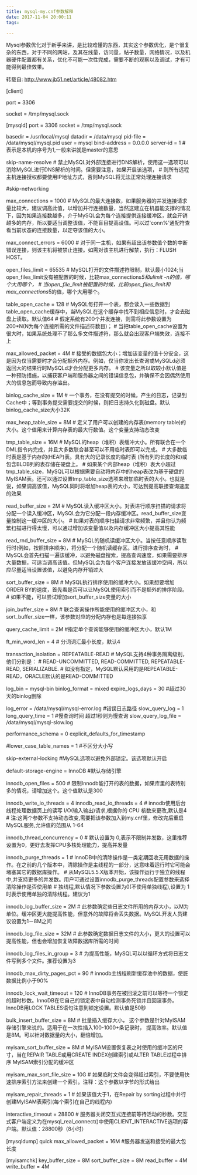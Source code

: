 ```yaml
---
title: mysql-my.cnf参数解释
date: 2017-11-04 20:00:11
tags:

---
```




Mysql参数优化对于新手来讲，是比较难懂的东西，其实这个参数优化，是个很复杂的东西，对于不同的网站，及其在线量，访问量，帖子数量，网络情况，以及机器硬件配置都有关系，优化不可能一次性完成，需要不断的观察以及调试，才有可能得到最佳效果。



转载自:  http://www.jb51.net/article/48082.htm

<!-- more -->





[client]

port = 3306

socket = /tmp/mysql.sock

[mysqld]
port = 3306
socket = /tmp/mysql.sock

basedir = /usr/local/mysql
datadir = /data/mysql
pid-file = /data/mysql/mysql.pid
user = mysql
bind-address = 0.0.0.0
server-id = 1 #表示是本机的序号为1,一般来讲就是master的意思

skip-name-resolve
\# 禁止MySQL对外部连接进行DNS解析，使用这一选项可以消除MySQL进行DNS解析的时间。但需要注意，如果开启该选项，
\# 则所有远程主机连接授权都要使用IP地址方式，否则MySQL将无法正常处理连接请求

\#skip-networking

max_connections = 1000
\# MySQL的最大连接数，如果服务器的并发连接请求量比较大，建议调高此值，以增加并行连接数量，当然这建立在机器能支撑的情况下，因为如果连接数越多，介于MySQL会为每个连接提供连接缓冲区，就会开销越多的内存，所以要适当调整该值，不能盲目提高设值。可以过'conn%'通配符查看当前状态的连接数量，以定夺该值的大小。

max_connect_errors = 6000
\# 对于同一主机，如果有超出该参数值个数的中断错误连接，则该主机将被禁止连接。如需对该主机进行解禁，执行：FLUSH HOST。

open_files_limit = 65535
\# MySQL打开的文件描述符限制，默认最小1024;当open_files_limit没有被配置的时候，比较max_connections*5和ulimit -n的值，哪个大用哪个，
\# 当open_file_limit被配置的时候，比较open_files_limit和max_connections*5的值，哪个大用哪个。

table_open_cache = 128
\# MySQL每打开一个表，都会读入一些数据到table_open_cache缓存中，当MySQL在这个缓存中找不到相应信息时，才会去磁盘上读取。默认值64
\# 假定系统有200个并发连接，则需将此参数设置为200*N(N为每个连接所需的文件描述符数目)；
\# 当把table_open_cache设置为很大时，如果系统处理不了那么多文件描述符，那么就会出现客户端失效，连接不上

max_allowed_packet = 4M
\# 接受的数据包大小；增加该变量的值十分安全，这是因为仅当需要时才会分配额外内存。例如，仅当你发出长查询或MySQLd必须返回大的结果行时MySQLd才会分配更多内存。
\# 该变量之所以取较小默认值是一种预防措施，以捕获客户端和服务器之间的错误信息包，并确保不会因偶然使用大的信息包而导致内存溢出。

binlog_cache_size = 1M
\# 一个事务，在没有提交的时候，产生的日志，记录到Cache中；等到事务提交需要提交的时候，则把日志持久化到磁盘。默认binlog_cache_size大小32K

max_heap_table_size = 8M
\# 定义了用户可以创建的内存表(memory table)的大小。这个值用来计算内存表的最大行数值。这个变量支持动态改变

tmp_table_size = 16M
\# MySQL的heap（堆积）表缓冲大小。所有联合在一个DML指令内完成，并且大多数联合甚至可以不用临时表即可以完成。
\# 大多数临时表是基于内存的(HEAP)表。具有大的记录长度的临时表 (所有列的长度的和)或包含BLOB列的表存储在硬盘上。
\# 如果某个内部heap（堆积）表大小超过tmp_table_size，MySQL可以根据需要自动将内存中的heap表改为基于硬盘的MyISAM表。还可以通过设置tmp_table_size选项来增加临时表的大小。也就是说，如果调高该值，MySQL同时将增加heap表的大小，可达到提高联接查询速度的效果

read_buffer_size = 2M
\# MySQL读入缓冲区大小。对表进行顺序扫描的请求将分配一个读入缓冲区，MySQL会为它分配一段内存缓冲区。read_buffer_size变量控制这一缓冲区的大小。
\# 如果对表的顺序扫描请求非常频繁，并且你认为频繁扫描进行得太慢，可以通过增加该变量值以及内存缓冲区大小提高其性能

read_rnd_buffer_size = 8M
\# MySQL的随机读缓冲区大小。当按任意顺序读取行时(例如，按照排序顺序)，将分配一个随机读缓存区。进行排序查询时，
\# MySQL会首先扫描一遍该缓冲，以避免磁盘搜索，提高查询速度，如果需要排序大量数据，可适当调高该值。但MySQL会为每个客户连接发放该缓冲空间，所以应尽量适当设置该值，以避免内存开销过大

sort_buffer_size = 8M
\# MySQL执行排序使用的缓冲大小。如果想要增加ORDER BY的速度，首先看是否可以让MySQL使用索引而不是额外的排序阶段。
\# 如果不能，可以尝试增加sort_buffer_size变量的大小

join_buffer_size = 8M
\# 联合查询操作所能使用的缓冲区大小，和sort_buffer_size一样，该参数对应的分配内存也是每连接独享

query_cache_limit = 2M
\#指定单个查询能够使用的缓冲区大小，默认1M

ft_min_word_len = 4
\# 分词词汇最小长度，默认4

transaction_isolation = REPEATABLE-READ
\# MySQL支持4种事务隔离级别，他们分别是：
\# READ-UNCOMMITTED, READ-COMMITTED, REPEATABLE-READ, SERIALIZABLE.
\# 如没有指定，MySQL默认采用的是REPEATABLE-READ，ORACLE默认的是READ-COMMITTED

log_bin = mysql-bin
binlog_format = mixed
expire_logs_days = 30 #超过30天的binlog删除

log_error = /data/mysql/mysql-error.log #错误日志路径
slow_query_log = 1
long_query_time = 1 #慢查询时间 超过1秒则为慢查询
slow_query_log_file = /data/mysql/mysql-slow.log

performance_schema = 0
explicit_defaults_for_timestamp

\#lower_case_table_names = 1 #不区分大小写

skip-external-locking #MySQL选项以避免外部锁定。该选项默认开启

default-storage-engine = InnoDB #默认存储引擎

innodb_open_files = 500
\# 限制Innodb能打开的表的数据，如果库里的表特别多的情况，请增加这个。这个值默认是300

innodb_write_io_threads = 4
innodb_read_io_threads = 4
\# innodb使用后台线程处理数据页上的读写 I/O(输入输出)请求,根据你的 CPU 核数来更改,默认是4
\# 注:这两个参数不支持动态改变,需要把该参数加入到my.cnf里，修改完后重启MySQL服务,允许值的范围从 1-64

innodb_thread_concurrency = 0
\# 默认设置为 0,表示不限制并发数，这里推荐设置为0，更好去发挥CPU多核处理能力，提高并发量

innodb_purge_threads = 1
\# InnoDB中的清除操作是一类定期回收无用数据的操作。在之前的几个版本中，清除操作是主线程的一部分，这意味着运行时它可能会堵塞其它的数据库操作。
\# 从MySQL5.5.X版本开始，该操作运行于独立的线程中,并支持更多的并发数。用户可通过设置innodb_purge_threads配置参数来选择清除操作是否使用单
\# 独线程,默认情况下参数设置为0(不使用单独线程),设置为 1 时表示使用单独的清除线程。建议为1

innodb_log_buffer_size = 2M
\# 此参数确定些日志文件所用的内存大小，以M为单位。缓冲区更大能提高性能，但意外的故障将会丢失数据。MySQL开发人员建议设置为1－8M之间

innodb_log_file_size = 32M
\# 此参数确定数据日志文件的大小，更大的设置可以提高性能，但也会增加恢复故障数据库所需的时间

innodb_log_files_in_group = 3
\# 为提高性能，MySQL可以以循环方式将日志文件写到多个文件。推荐设置为3

innodb_max_dirty_pages_pct = 90
\# innodb主线程刷新缓存池中的数据，使脏数据比例小于90%

innodb_lock_wait_timeout = 120 
\# InnoDB事务在被回滚之前可以等待一个锁定的超时秒数。InnoDB在它自己的锁定表中自动检测事务死锁并且回滚事务。InnoDB用LOCK TABLES语句注意到锁定设置。默认值是50秒

bulk_insert_buffer_size = 8M
\# 批量插入缓存大小， 这个参数是针对MyISAM存储引擎来说的。适用于在一次性插入100-1000+条记录时， 提高效率。默认值是8M。可以针对数据量的大小，翻倍增加。

myisam_sort_buffer_size = 8M
\# MyISAM设置恢复表之时使用的缓冲区的尺寸，当在REPAIR TABLE或用CREATE INDEX创建索引或ALTER TABLE过程中排序 MyISAM索引分配的缓冲区

myisam_max_sort_file_size = 10G
\# 如果临时文件会变得超过索引，不要使用快速排序索引方法来创建一个索引。注释：这个参数以字节的形式给出

myisam_repair_threads = 1
\# 如果该值大于1，在Repair by sorting过程中并行创建MyISAM表索引(每个索引在自己的线程内)  

interactive_timeout = 28800
\# 服务器关闭交互式连接前等待活动的秒数。交互式客户端定义为在mysql_real_connect()中使用CLIENT_INTERACTIVE选项的客户端。默认值：28800秒（8小时）

[mysqldump]
quick
max_allowed_packet = 16M #服务器发送和接受的最大包长度

[myisamchk]
key_buffer_size = 8M
sort_buffer_size = 8M
read_buffer = 4M
write_buffer = 4M